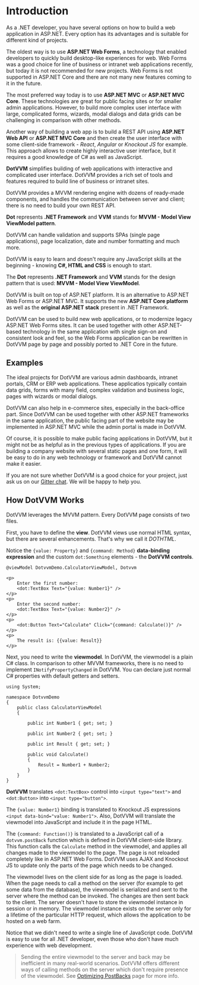 # Introduction

As a .NET developer, you have several options on how to build a web application in ASP.NET. Every option has its advantages and is suitable for different kind of projects. 

The oldest way is to use **ASP.NET Web Forms**, a technology that enabled developers to quickly build desktop-like experiences for web. Web Forms was a good choice for line of business or intranet web applications recently, but today it is not recommended for new projects. Web Forms is not supported in ASP.NET Core and there are not many new features coming to it in the future.

The most preferred way today is to use **ASP.NET MVC** or **ASP.NET MVC Core**. These technologies are great for public facing sites or for smaller admin applications. However, to build more complex user interface with large, complicated forms, wizards, modal dialogs and data grids can be challenging in comparison with other methods.

Another way of building a web app is to build a REST API using **ASP.NET Web API** or **ASP.NET MVC Core** and then create the user interface with some client-side framework -  _React_, _Angular_ or _Knockout JS_ for example. This approach allows to create highly interactive user interface, but it requires a good knowledge of C# as well as JavaScript. 

**DotVVM** simplifies building of web applications with interactive and complicated user interface. DotVVM provides a rich set of tools and features required to build line of business or intranet sites. 

DotVVM provides a MVVM rendering engine with dozens of ready-made components, and handles the communication between server and client; there is no need to build your own REST API.

**Dot** represents **.NET Framework** and **VVM** stands for **MVVM - Model View ViewModel pattern**.

DotVVM can handle validation and supports SPAs (single page applications), page localization, date and number formatting and much more. 

DotVVM is easy to learn and doesn't require any JavaScript skills at the beginning - knowing **C#, HTML and CSS** is enough to start. 

The **Dot** represents **.NET Framework** and **VVM** stands for the design pattern that is used: **MVVM - Model View ViewModel**.

DotVVM is built on top of ASP.NET platform. It is an alternative to ASP.NET Web Forms or ASP.NET MVC. It supports the new **ASP.NET Core platform** as well as the **original ASP.NET stack** present in .NET Framework.

DotVVM can be used to build new web applications, or to modernize legacy ASP.NET Web Forms sites. It can be used together with other ASP.NET-based technology in the same application with single sign-on and consistent look and feel, so the Web Forms application can be rewritten in DotVVM page by page and possibly ported to .NET Core in the future.

## Examples

The ideal projects for DotVVM are various admin dashboards, intranet portals, CRM or ERP web applications. These applicatios typically contain data grids, forms with many field, complex validation and business logic, pages with wizards or modal dialogs. 

DotVVM can also help in e-commerce sites, especially in the back-office part. Since DotVVM can be used together with other ASP.NET frameworks in the same application, the public facing part of the website may be implemented in ASP.NET MVC while the admin portal is made in DotVVM. 

Of course, it is possible to make public facing applications in DotVVM, but it might not be as helpful as in the previous types of applications. If you are building a company website with several static pages and one form, it will be easy to do in any web technology or framework and DotVVM cannot make it easier.

If you are not sure whether DotVVM is a good choice for your project, just ask us on our  [Gitter chat](https://gitter.im/riganti/dotvvm). We will be happy to help you.


## How DotVVM Works

DotVVM leverages the MVVM pattern. Every DotVVM page consists of two files.

First, you have to define the **view**. DotVVM views use normal HTML syntax, but there are several enhancements. That's why we call it _DOTHTML_.

Notice the `{value: Property}` and `{command: Method}` __data-binding expression__ and the custom `dot:Something` elements - the __DotVVM controls__.

```DOTHTML
@viewModel DotvvmDemo.CalculatorViewModel, Dotvvm
    
<p>
    Enter the first number: 
    <dot:TextBox Text="{value: Number1}" />
</p>
<p>
    Enter the second number: 
    <dot:TextBox Text="{value: Number2}" />
</p>
<p>
    <dot:Button Text="Calculate" Click="{command: Calculate()}" />
</p>
<p>
    The result is: {{value: Result}}
</p>
```

Next, you need to write the **viewmodel**. In DotVVM, the viewmodel is a plain C# class. In comparison to other MVVM frameworks, there is no need to implement `INotifyPropertyChanged` in DotVVM. You can declare just normal C# properties with default getters and setters.

```CSHARP
using System;
    
namespace DotvvmDemo 
{
    public class CalculatorViewModel 
    {
            
        public int Number1 { get; set; }
            
        public int Number2 { get; set; }
            
        public int Result { get; set; }
            
        public void Calculate() 
        {
            Result = Number1 + Number2;
        }
    }
}
```

**DotVVM** translates `<dot:TextBox>` control into `<input type="text">` and `<dot:Button>` into `<input type="button">`.

The `{value: Number1}` binding is translated to Knockout JS expressions `<input data-bind="value: Number1">`. Also, DotVVM will translate the viewmodel into JavaScript and include it in the page HTML.

The `{command: Function()}` is translated to a JavaScript call of a `dotvvm.postBack` function which is defined in DotVVM client-side library. This function calls the  `Calculate` method in the viewmodel, and applies all changes made to the viewmodel to the page. The page is not reloaded completely like in ASP.NET Web Forms. DotVVM uses AJAX and Knockout JS to update only the parts of the page which needs to be changed. 

The viewmodel lives on the client side for as long as the page is loaded. When the page needs to call a method on the server (for example to get some data from the database), the viewmodel is serialized and sent to the server where the method can be invoked. The changes are then sent back to the client. The server doesn't have to store the viewmodel instance in session or in memory. The viewmodel instance exists on the server only for a lifetime of the particular HTTP request, which allows the application to be hosted on a web farm. 

Notice that we didn't need to write a single line of JavaScript code. DotVVM is easy to use for all .NET developer, even those who don't have much experience with web development. 

> Sending the entire viewmodel to the server and back may be inefficient in many real-world scenarios. DotVVM offers different ways of calling methods on the server which don't require presence of the viewmodel. See [Optimizing PostBacks](/docs/tutorials/basics-optimizing-postbacks/{branch}) page for more info.